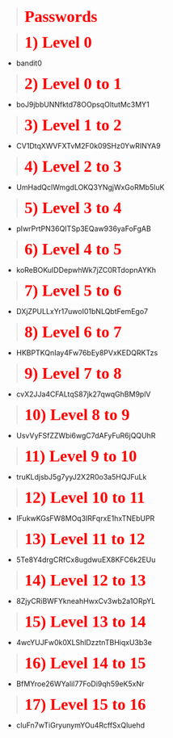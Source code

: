 > <b><span style="color: red ; font-size: 2rem; font-family: book antiqua">**Passwords**</span></b>

> <b><span style="color: red ; font-size: 2rem; font-family: book antiqua">**1) Level 0**</span></b>
* bandit0
> <b><span style="color: red ; font-size: 2rem; font-family: book antiqua">**2) Level 0 to 1**</span></b>
* boJ9jbbUNNfktd78OOpsqOltutMc3MY1
> <b><span style="color: red ; font-size: 2rem; font-family: book antiqua">**3) Level 1 to 2**</span></b>
* CV1DtqXWVFXTvM2F0k09SHz0YwRINYA9
> <b><span style="color: red ; font-size: 2rem; font-family: book antiqua">**4) Level 2 to 3**</span></b>
* UmHadQclWmgdLOKQ3YNgjWxGoRMb5luK
> <b><span style="color: red ; font-size: 2rem; font-family: book antiqua">**5) Level 3 to 4**</span></b>
* pIwrPrtPN36QITSp3EQaw936yaFoFgAB
> <b><span style="color: red ; font-size: 2rem; font-family: book antiqua">**6) Level 4 to 5**</span></b>
* koReBOKuIDDepwhWk7jZC0RTdopnAYKh
> <b><span style="color: red ; font-size: 2rem; font-family: book antiqua">**7) Level 5 to 6**</span></b>
* DXjZPULLxYr17uwoI01bNLQbtFemEgo7
> <b><span style="color: red ; font-size: 2rem; font-family: book antiqua">**8) Level 6 to 7**</span></b>
* HKBPTKQnIay4Fw76bEy8PVxKEDQRKTzs
> <b><span style="color: red ; font-size: 2rem; font-family: book antiqua">**9) Level 7 to 8**</span></b>
* cvX2JJa4CFALtqS87jk27qwqGhBM9plV
> <b><span style="color: red ; font-size: 2rem; font-family: book antiqua">**10) Level 8 to 9**</span></b>
* UsvVyFSfZZWbi6wgC7dAFyFuR6jQQUhR
> <b><span style="color: red ; font-size: 2rem; font-family: book antiqua">**11) Level 9 to 10**</span></b>
* truKLdjsbJ5g7yyJ2X2R0o3a5HQJFuLk
> <b><span style="color: red ; font-size: 2rem; font-family: book antiqua">**12) Level 10 to 11**</span></b>
* IFukwKGsFW8MOq3IRFqrxE1hxTNEbUPR
> <b><span style="color: red ; font-size: 2rem; font-family: book antiqua">**13) Level 11 to 12**</span></b>
* 5Te8Y4drgCRfCx8ugdwuEX8KFC6k2EUu
> <b><span style="color: red ; font-size: 2rem; font-family: book antiqua">**14) Level 12 to 13**</span></b>
* 8ZjyCRiBWFYkneahHwxCv3wb2a1ORpYL
> <b><span style="color: red ; font-size: 2rem; font-family: book antiqua">**15) Level 13 to 14**</span></b>
* 4wcYUJFw0k0XLShlDzztnTBHiqxU3b3e
> <b><span style="color: red ; font-size: 2rem; font-family: book antiqua">**16) Level 14 to 15**</span></b>
* BfMYroe26WYalil77FoDi9qh59eK5xNr
> <b><span style="color: red ; font-size: 2rem; font-family: book antiqua">**17) Level 15 to 16**</span></b>
* cluFn7wTiGryunymYOu4RcffSxQluehd
